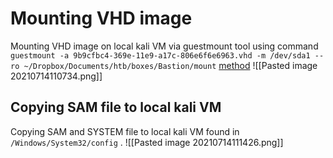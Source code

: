 # Mounting VHD image
Mounting VHD image on local kali VM via guestmount tool using command `guestmount -a 9b9cfbc4-369e-11e9-a17c-806e6f6e6963.vhd -m /dev/sda1 --ro ~/Dropbox/Documents/htb/boxes/Bastion/mount` [method](https://serverok.in/how-to-open-a-vhd-or-vhdx-file-in-linux)
![[Pasted image 20210714110734.png]]
## Copying SAM file to local kali VM
Copying SAM and SYSTEM file to local kali VM found in `/Windows/System32/config` .
![[Pasted image 20210714111426.png]]
